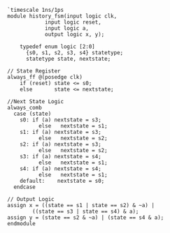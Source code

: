 








      `timescale 1ns/1ps
      module history_fsm(input logic clk,
		          input logic reset, 
		          input logic a,
		          output logic x, y);
	
	      typedef enum logic [2:0]
	        {s0, s1, s2, s3, s4} statetype;
	        statetype state, nextstate;
	  
      // State Register
      always_ff @(posedge clk)
 	      if (reset) state <= s0;
 	      else       state <= nextstate;
 	
      //Next State Logic
      always_comb
        case (state)
          s0: if (a) nextstate = s3;
     	        else   nextstate = s1; 
          s1: if (a) nextstate = s3;
     	        else   nextstate = s2;
          s2: if (a) nextstate = s3;
     	        else   nextstate = s2;
          s3: if (a) nextstate = s4;
     	        else   nextstate = s1;
          s4: if (a) nextstate = s4;
     	        else   nextstate = s1;
          default:    nextstate = s0;
        endcase

      // Output Logic
      assign x = ((state == s1 | state == s2) & ~a) |
	          ((state == s3 | state == s4) & a);
      assign y = (state == s2 & ~a) | (state == s4 & a);
      endmodule
